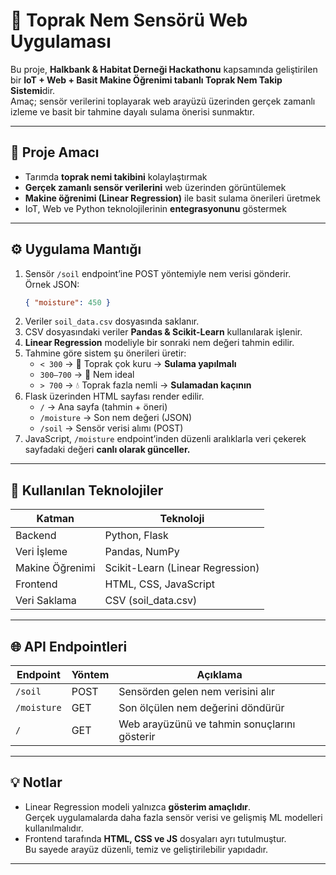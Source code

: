 # 🌱 Toprak Nem Sensörü Web Uygulaması  

Bu proje, **Halkbank & Habitat Derneği Hackathonu** kapsamında geliştirilen bir **IoT + Web + Basit Makine Öğrenimi tabanlı Toprak Nem Takip Sistemi**dir.  
Amaç; sensör verilerini toplayarak web arayüzü üzerinden gerçek zamanlı izleme ve basit bir tahmine dayalı sulama önerisi sunmaktır.  

---

## 🎯 Proje Amacı  
- Tarımda **toprak nemi takibini** kolaylaştırmak  
- **Gerçek zamanlı sensör verilerini** web üzerinden görüntülemek  
- **Makine öğrenimi (Linear Regression)** ile basit sulama önerileri üretmek  
- IoT, Web ve Python teknolojilerinin **entegrasyonunu** göstermek  

---

## ⚙️ Uygulama Mantığı  
1. Sensör `/soil` endpoint’ine POST yöntemiyle nem verisi gönderir.  
   Örnek JSON:  
   ```json
   { "moisture": 450 }
   ```
2. Veriler `soil_data.csv` dosyasında saklanır.  
3. CSV dosyasındaki veriler **Pandas & Scikit-Learn** kullanılarak işlenir.  
4. **Linear Regression** modeliyle bir sonraki nem değeri tahmin edilir.  
5. Tahmine göre sistem şu önerileri üretir:  
   - `< 300` → 🌵 Toprak çok kuru → **Sulama yapılmalı**  
   - `300–700` → 🌱 Nem ideal  
   - `> 700` → 💧 Toprak fazla nemli → **Sulamadan kaçının**  
6. Flask üzerinden HTML sayfası render edilir.  
   - `/` → Ana sayfa (tahmin + öneri)  
   - `/moisture` → Son nem değeri (JSON)  
   - `/soil` → Sensör verisi alımı (POST)  
7. JavaScript, `/moisture` endpoint’inden düzenli aralıklarla veri çekerek sayfadaki değeri **canlı olarak günceller.**

---

## 🧠 Kullanılan Teknolojiler  
| Katman | Teknoloji |
|--------|------------|
| Backend | Python, Flask |
| Veri İşleme | Pandas, NumPy |
| Makine Öğrenimi | Scikit-Learn (Linear Regression) |
| Frontend | HTML, CSS, JavaScript |
| Veri Saklama | CSV (soil_data.csv) |

---

## 🌐 API Endpointleri  
| Endpoint | Yöntem | Açıklama |
|-----------|--------|----------|
| `/soil` | POST | Sensörden gelen nem verisini alır |
| `/moisture` | GET | Son ölçülen nem değerini döndürür |
| `/` | GET | Web arayüzünü ve tahmin sonuçlarını gösterir |

---

## 💡 Notlar  
- Linear Regression modeli yalnızca **gösterim amaçlıdır**.  
  Gerçek uygulamalarda daha fazla sensör verisi ve gelişmiş ML modelleri kullanılmalıdır.  
- Frontend tarafında **HTML, CSS ve JS** dosyaları ayrı tutulmuştur.  
  Bu sayede arayüz düzenli, temiz ve geliştirilebilir yapıdadır.  

---

